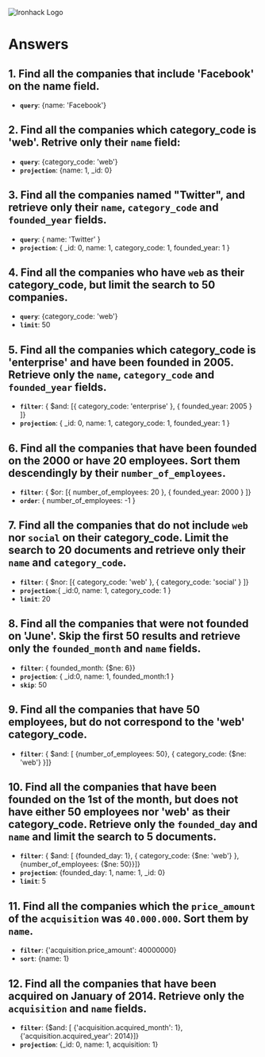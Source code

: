![Ironhack Logo](https://i.imgur.com/1QgrNNw.png)

# Answers

## 1. Find all the companies that include 'Facebook' on the **name** field.

 - **`query`**: {name: 'Facebook'}
 
 ## 2. Find all the companies which **category_code** is 'web'. Retrive only their `name` field:

 - **`query`**: {category_code: 'web'}
 - **`projection`**: {name: 1, _id: 0}

## 3. Find all the companies named "Twitter", and retrieve only their `name`, `category_code` and `founded_year` fields.

 - **`query`**: { name: 'Twitter' }
 - **`projection`**: { _id: 0, name: 1, category_code: 1, founded_year: 1 }

## 4. Find all the companies who have `web` as their **category_code**, but limit the search to 50 companies.

 - **`query`**: {category_code: 'web'}
 - **`limit`**: 50

## 5. Find all the companies which **category_code** is 'enterprise' and have been founded in 2005. Retrieve only the `name`, `category_code` and `founded_year` fields.

- **`filter`**: { $and: [{ category_code: 'enterprise' }, { founded_year: 2005 } ]}
- **`projection`**: { _id: 0, name: 1, category_code: 1, founded_year: 1 }

## 6. Find all the companies that have been **founded** on the 2000 or have 20 **employees**. Sort them descendingly by their `number_of_employees`.

- **`filter`**: { $or: [{ number_of_employees: 20 }, { founded_year: 2000 } ]}
- **`order`**: { number_of_employees: -1 }

## 7. Find all the companies that do not include `web` nor `social` on their **category_code**. Limit the search to 20 documents and retrieve only their `name` and `category_code`.

- **`filter`**: { $nor: [{ category_code: 'web' }, { category_code: 'social' } ]}
- **`projection`**:{ _id:0, name: 1, category_code: 1 }
- **`limit`**: 20

## 8. Find all the companies that were not **founded** on 'June'. Skip the first 50 results and retrieve only the `founded_month` and `name` fields.

- **`filter`**: { founded_month: {$ne: 6}}
- **`projection`**: { _id:0, name: 1, founded_month:1  }
- **`skip`**: 50

## 9. Find all the companies that have 50 employees, but do not correspond to the 'web' **category_code**.

- **`filter`**: { $and: [ {number_of_employees: 50}, { category_code: {$ne: 'web'} }]}

## 10. Find all the companies that have been founded on the 1st of the month, but does not have either 50 employees nor 'web' as their **category_code**. Retrieve only the `founded_day` and `name` and limit the search to 5 documents.

- **`filter`**: { $and: [ {founded_day: 1}, { category_code: {$ne: 'web'} }, {number_of_employees: {$ne: 50}}]}
- **`projection`**: {founded_day: 1, name: 1, _id: 0}
- **`limit`**: 5

## 11. Find all the companies which the `price_amount` of the `acquisition` was **`40.000.000`**. Sort them by `name`.

- **`filter`**: {'acquisition.price_amount': 40000000}
- **`sort`**: {name: 1}

## 12. Find all the companies that have been acquired on January of 2014. Retrieve only the `acquisition` and `name` fields.

- **`filter`**: {$and: [ {'acquisition.acquired_month': 1}, {'acquisition.acquired_year': 2014}]}
- **`projection`**: {_id: 0, name: 1, acquisition: 1}